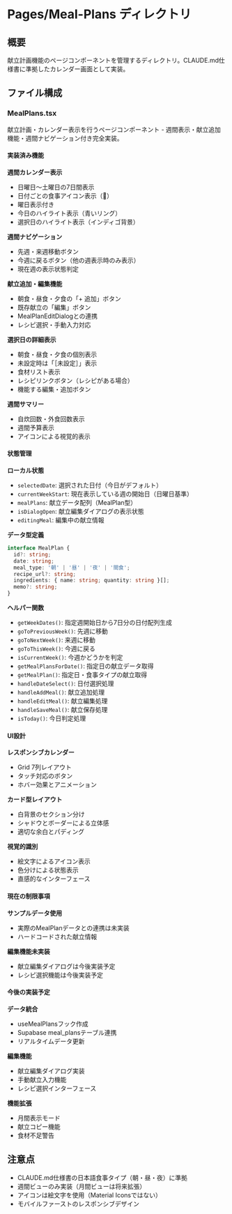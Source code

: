 # Pages/Meal-Plans ディレクトリ

## 概要
献立計画機能のページコンポーネントを管理するディレクトリ。CLAUDE.md仕様書に準拠したカレンダー画面として実装。

## ファイル構成

### MealPlans.tsx
献立計画・カレンダー表示を行うページコンポーネント - 週間表示・献立追加機能・週間ナビゲーション付き完全実装。

#### 実装済み機能

**週間カレンダー表示**
- 日曜日〜土曜日の7日間表示
- 日付ごとの食事アイコン表示（🍳）
- 曜日表示付き
- 今日のハイライト表示（青いリング）
- 選択日のハイライト表示（インディゴ背景）

**週間ナビゲーション**
- 先週・来週移動ボタン
- 今週に戻るボタン（他の週表示時のみ表示）
- 現在週の表示状態判定

**献立追加・編集機能**
- 朝食・昼食・夕食の「+ 追加」ボタン
- 既存献立の「編集」ボタン
- MealPlanEditDialogとの連携
- レシピ選択・手動入力対応

**選択日の詳細表示**
- 朝食・昼食・夕食の個別表示
- 未設定時は「［未設定］」表示
- 食材リスト表示
- レシピリンクボタン（レシピがある場合）
- 機能する編集・追加ボタン

**週間サマリー**
- 自炊回数・外食回数表示
- 週間予算表示
- アイコンによる視覚的表示

#### 状態管理

**ローカル状態**
- `selectedDate`: 選択された日付（今日がデフォルト）
- `currentWeekStart`: 現在表示している週の開始日（日曜日基準）
- `mealPlans`: 献立データ配列（MealPlan型）
- `isDialogOpen`: 献立編集ダイアログの表示状態
- `editingMeal`: 編集中の献立情報

**データ型定義**
```typescript
interface MealPlan {
  id?: string;
  date: string;
  meal_type: '朝' | '昼' | '夜' | '間食';
  recipe_url?: string;
  ingredients: { name: string; quantity: string }[];
  memo?: string;
}
```

**ヘルパー関数**
- `getWeekDates()`: 指定週開始日から7日分の日付配列生成
- `goToPreviousWeek()`: 先週に移動
- `goToNextWeek()`: 来週に移動
- `goToThisWeek()`: 今週に戻る
- `isCurrentWeek()`: 今週かどうかを判定
- `getMealPlansForDate()`: 指定日の献立データ取得
- `getMealPlan()`: 指定日・食事タイプの献立取得
- `handleDateSelect()`: 日付選択処理
- `handleAddMeal()`: 献立追加処理
- `handleEditMeal()`: 献立編集処理
- `handleSaveMeal()`: 献立保存処理
- `isToday()`: 今日判定処理

#### UI設計

**レスポンシブカレンダー**
- Grid 7列レイアウト
- タッチ対応のボタン
- ホバー効果とアニメーション

**カード型レイアウト**
- 白背景のセクション分け
- シャドウとボーダーによる立体感
- 適切な余白とパディング

**視覚的識別**
- 絵文字によるアイコン表示
- 色分けによる状態表示
- 直感的なインターフェース

#### 現在の制限事項

**サンプルデータ使用**
- 実際のMealPlanデータとの連携は未実装
- ハードコードされた献立情報

**編集機能未実装**
- 献立編集ダイアログは今後実装予定
- レシピ選択機能は今後実装予定

#### 今後の実装予定

**データ統合**
- useMealPlansフック作成
- Supabase meal_plansテーブル連携
- リアルタイムデータ更新

**編集機能**
- 献立編集ダイアログ実装
- 手動献立入力機能
- レシピ選択インターフェース

**機能拡張**
- 月間表示モード
- 献立コピー機能
- 食材不足警告

## 注意点
- CLAUDE.md仕様書の日本語食事タイプ（朝・昼・夜）に準拠
- 週間ビューのみ実装（月間ビューは将来拡張）
- アイコンは絵文字を使用（Material Iconsではない）
- モバイルファーストのレスポンシブデザイン